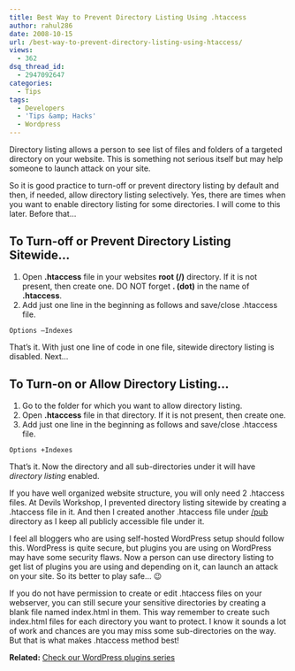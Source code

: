 ```yaml
---
title: Best Way to Prevent Directory Listing Using .htaccess
author: rahul286
date: 2008-10-15
url: /best-way-to-prevent-directory-listing-using-htaccess/
views:
  - 362
dsq_thread_id:
  - 2947092647
categories:
  - Tips
tags:
  - Developers
  - 'Tips &amp; Hacks'
  - Wordpress
---
```

Directory listing allows a person to see list of files and folders of a targeted directory on your website. This is something not serious itself but may help someone to launch attack on your site.

So it is good practice to turn-off or prevent directory listing by default and then, if needed, allow directory listing selectively. Yes, there are times when you want to enable directory listing for some directories. I will come to this later. Before that…

## To Turn-off or Prevent Directory Listing Sitewide…

  1. Open **.htaccess** file in your websites **root (/)** directory. If it is not present, then create one. DO NOT forget **. (dot)** in the name of **.htaccess**. 
  2. Add just one line in the beginning as follows and save/close .htaccess file. 

`Options –Indexes`

That’s it. With just one line of code in one file, sitewide directory listing is disabled. Next…

## To Turn-on or Allow Directory Listing…

  1. Go to the folder for which you want to allow directory listing. 
  2. Open **.htaccess** file in that directory. If it is not present, then create one. 
  3. Add just one line in the beginning as follows and save/close .htaccess file. 

`Options +Indexes`

That’s it. Now the directory and all sub-directories under it will have *directory listing* enabled.

If you have well organized website structure, you will only need 2 .htaccess files. At Devils Workshop, I prevented directory listing sitewide by creating a .htaccess file in it. And then I created another .htaccess file under <a href="http://pub.rtcamp.com/" onclick="_gaq.push(['_trackEvent', 'outbound-article', 'http://pub.rtcamp.com/', '/pub']);" >/pub</a> directory as I keep all publicly accessible file under it.

I feel all bloggers who are using self-hosted WordPress setup should follow this. WordPress is quite secure, but plugins you are using on WordPress may have some security flaws. Now a person can use directory listing to get list of plugins you are using and depending on it, can launch an attack on your site. So its better to play safe… 😉

If you do not have permission to create or edit .htaccess files on your webserver, you can still secure your sensitive directories by creating a blank file named index.html in them. This way remember to create such index.html files for each directory you want to protect. I know it sounds a lot of work and chances are you may miss some sub-directories on the way. But that is what makes .htaccess method best!

**Related:**&#160;[Check our WordPress plugins series][1]

 [1]: http://devilsworkshop.org/series/wordpress-plugins-series/
